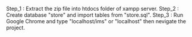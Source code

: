 Step_1 : Extract the zip file into htdocs folder of xampp server.
Step_2 : Create database "store" and import tables from "store.sql".
Step_3 : Run Google Chrome and type "localhost/ims" or "localhost" then nevigate the project.
